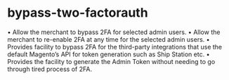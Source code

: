 # bypass-two-factorauth
• Allow the merchant to bypass 2FA for selected admin users.
• Allow the merchant to re-enable 2FA at any time for the selected admin users.
• Provides facility to bypass 2FA for the third-party integrations that use the default Magento’s API for token generation such as Ship Station etc.
• Provides the facility to generate the Admin Token without needing to go through tired process of 2FA.
